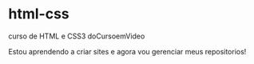 # html-css
 curso de HTML e CSS3 doCursoemVideo

 Estou aprendendo a criar sites e agora vou gerenciar meus repositorios!
